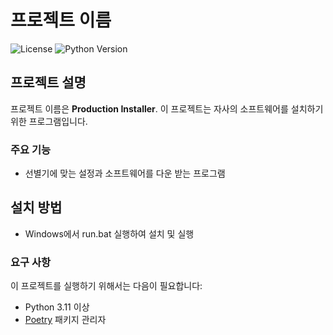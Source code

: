 # 프로젝트 이름

![License](https://img.shields.io/badge/license-MIT-blue.svg)
![Python Version](https://img.shields.io/badge/python-3.8+-blue.svg)

## 프로젝트 설명

프로젝트 이름은 **Production Installer**. 이 프로젝트는 자사의 소프트웨어를 설치하기 위한 프로그램입니다.

### 주요 기능
- 선별기에 맞는 설정과 소프트웨어를 다운 받는 프로그램

## 설치 방법
- Windows에서 run.bat 실행하여 설치 및 실행

### 요구 사항

이 프로젝트를 실행하기 위해서는 다음이 필요합니다:
- Python 3.11 이상
- [Poetry](https://python-poetry.org/) 패키지 관리자
